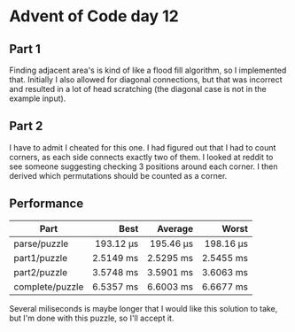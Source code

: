 # Advent of Code day 12

## Part 1

Finding adjacent area's is kind of like a flood fill algorithm, so I implemented that. Initially I also allowed for diagonal connections, but that was incorrect and resulted in a lot of head scratching (the diagonal case is not in the example input).

## Part 2

I have to admit I cheated for this one. I had figured out that I had to count corners, as each side connects exactly two of them. I looked at reddit to see someone suggesting checking 3 positions around each corner. I then derived which permutations should be counted as a corner.

## Performance

| Part | Best | Average | Worst |
|---|---:|---:|---:|
| parse/puzzle      | 193.12 µs | 195.46 µs | 198.16 µs |
| part1/puzzle      | 2.5149 ms | 2.5295 ms | 2.5455 ms |
| part2/puzzle      | 3.5748 ms | 3.5901 ms | 3.6063 ms |
| complete/puzzle   | 6.5357 ms | 6.6003 ms | 6.6677 ms |

Several miliseconds is maybe longer that I would like this solution to take, but I'm done with this puzzle, so I'll accept it.
